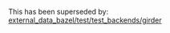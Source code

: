 This has been superseded by: [external_data_bazel/test/test_backends/girder](https://github.com/EricCousineau-TRI/external_data_bazel/tree/6a8be0c70402792f6126cacb816cd648084a6f10/test/test_backends/girder)

